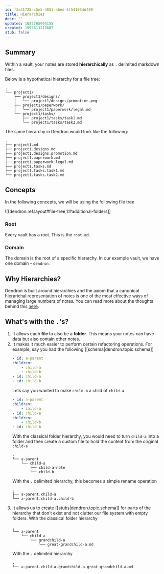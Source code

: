 ```yaml
---
id: f3a41725-c5e5-4851-a6ed-5f541054d409
title: Hierarchies
desc: ''
updated: 1623765064155
created: 1595611213607
stub: false
---
```

## Summary
Within a vault, your notes are stored **hierarchically** as `.` delimited markdown files. 

Below is a hypothetical hierarchy for a file tree:

```
.
└── project1/
    ├── project1/designs/
    │   └── project1/designs/promotion.png
    ├── project1/paperwork/
    │   └── project1/paperwork/legal.md
    └── project1/tasks/
        ├── project1/tasks/task1.md
        └── project1/tasks/task2.md
```

The same hierarchy in Dendron would look like the following:

```
.
├── project1.md
├── project1.designs.md
├── project1.designs.promotion.md
├── project1.paperwork.md
├── project1.paperwork.legal.md
├── project1.tasks.md
├── project1.tasks.task1.md
└── project1.tasks.task2.md
```

## Concepts

In the following concepts, we will be using the following file tree

![[dendron.ref.layout#file-tree,1:#additional-folders]]

### Root

Every vault has a root. This is the `root.md`. 

### Domain

The domain is the root of a specific hierarchy. In our example vault, we have one domain - `dendron`.

## Why Hierarchies?

Dendron is built around hierarchies and the axiom that a canonical hierarichal representation of notes is one of the most effective ways of managing large numbers of notes. You can read more about the thoughts behind this [here](https://www.kevinslin.com/notes/127a3230-4484-433a-b97f-178679564207.html).

## What's with the `.`'s?

1. It allows each **file** to also be a **folder**. This means your notes can have data but also contain other notes. 
2. It makes it much easier to perform certain refactoring operations. For example, say you had the following [[schema|dendron.topic.schema]]
   ```yml
   - id: a-parent
   children:
       - child-a
       - child-b
   - id: child-a
   - id: child-b
   ```
   Lets say you wanted to make `child-b` a child of `child-a`
   ```yml
   - id: a-parent
   children:
       - child-a
   - id: child-a
   children:
       - child-b
   - id: child-b
   ```
    With the classical folder hierarchy, you would need to turn `child-a` into a folder and then create a custom file to hold the content from the original `child-a`
   ```
   .
   └── a-parent
       └── child-a
           ├── child-a-note
           └── child-b
   ```
    With the `.` delimited hierarchy, this becomes a simple rename operation
   ```
   .
   ├── a-parent.child-a
   └── a-parent.child-a.child-b
   ```
3. It allows us to create [[stubs|dendron.topic.schema]] for parts of the hierarchy that don't exist and not clutter our file system with empty folders. With the classical folder hierarchy
   ```
   .
   └── a-parent
       └── child-a
           └── grandchild-a
               └── great-grandchild-a.md
   ```
   With the `.` delimited hierarchy
   ```
   .
   └── a-parent.child-a.grandchild-a.great-grandchild-a.md
   ```

